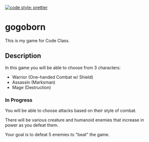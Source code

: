 [![code style: prettier](https://img.shields.io/badge/code_style-prettier-ff69b4.svg?style=flat-square)](https://github.com/prettier/prettier)

# gogoborn

This is my game for Code Class.

## Description

In this game you will be able to choose from 3 characters:

- Warrior (One-handed Combat w/ Shield)
- Assassin (Marksman)
- Mage (Destruction)

### In Progress

You will be able to choose attacks based on their style of combat.

There will be various creature and humanoid enemies that increase in power as you defeat them.

Your goal is to defeat 5 enemies to "beat" the game.

